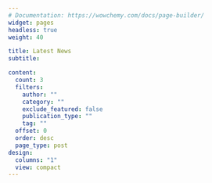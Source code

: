 ```yaml
---
# Documentation: https://wowchemy.com/docs/page-builder/
widget: pages
headless: true
weight: 40

title: Latest News
subtitle:

content:
  count: 3
  filters:
    author: ""
    category: ""
    exclude_featured: false
    publication_type: ""
    tag: ""
  offset: 0
  order: desc
  page_type: post
design:
  columns: "1"
  view: compact
---
```

